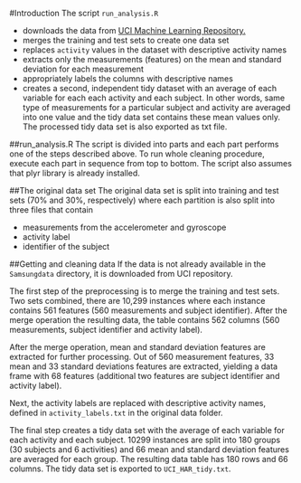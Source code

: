 #Introduction
The script `run_analysis.R`

* downloads the data from [UCI Machine Learning Repository.](http://archive.ics.uci.edu/ml/index.html)
* merges the training and test sets to create one data set
* replaces `activity` values in the dataset with descriptive activity names
* extracts only the measurements (features) on the mean and standard deviation for each measurement
* appropriately labels the columns with descriptive names
* creates a second, independent tidy dataset with an average of each variable for each each activity and each subject. In other words, same type of measurements for a particular subject and activity are averaged into one value and the tidy data set contains these mean values only. The processed tidy data set is also exported as txt file.

##run_analysis.R
The script is divided into parts and each part performs one of the steps described above. To run whole cleaning procedure, execute each part in sequence from top to bottom. The script also assumes that plyr library is already installed.

##The original data set
The original data set is split into training and test sets (70% and 30%, respectively) where each partition is also split into three files that contain

* measurements from the accelerometer and gyroscope
* activity label
* identifier of the subject

##Getting and cleaning data
If the data is not already available in the `Samsungdata` directory, it is downloaded from UCI repository.

The first step of the preprocessing is to merge the training and test sets. Two sets combined, there are 10,299 instances where each instance contains 561 features (560 measurements and subject identifier). After the merge operation the resulting data, the table contains 562 columns (560 measurements, subject identifier and activity label).

After the merge operation, mean and standard deviation features are extracted for further processing. Out of 560 measurement features, 33 mean and 33 standard deviations features are extracted, yielding a data frame with 68 features (additional two features are subject identifier and activity label).

Next, the activity labels are replaced with descriptive activity names, defined in `activity_labels.txt` in the original data folder.

The final step creates a tidy data set with the average of each variable for each activity and each subject. 10299 instances are split into 180 groups (30 subjects and 6 activities) and 66 mean and standard deviation features are averaged for each group. The resulting data table has 180 rows and 66 columns. The tidy data set is exported to `UCI_HAR_tidy.txt`.